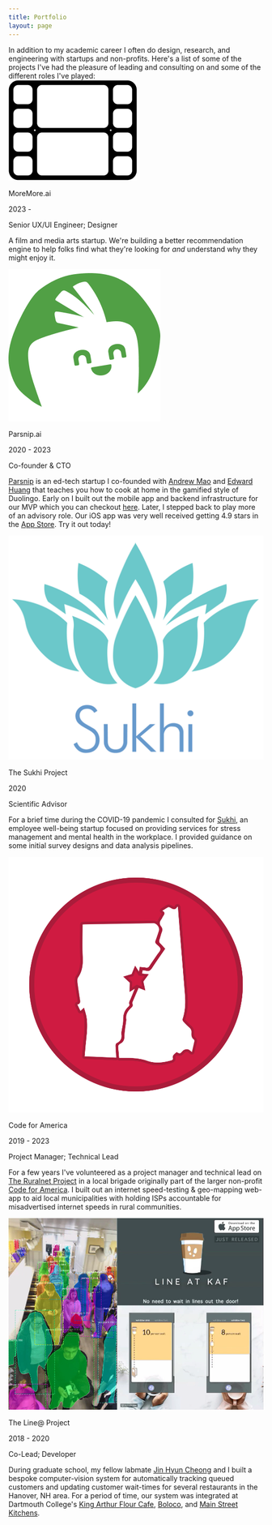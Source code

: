 ```yaml
---
title: Portfolio
layout: page
---
```


<div>In addition to my academic career I often do design, research, and engineering with startups and non-profits. Here's a list of some of the projects I've had the pleasure of leading and consulting on and some of the different roles I've played:</div>

<div class="item not-prose">
  <div class="img-text">
    <div class="img-container">
      <img src="/assets/images/moremore_logo.png" alt="moremore.ai">
    </div>
    <div>
      <p class="name">MoreMore.ai</p>
      <p class="years">2023 - </p>
      <p class="role">Senior UX/UI Engineer; Designer</p>
    </div>
  </div>
  <p class="description">A film and media arts startup. We're building a better recommendation engine to help folks find what they're looking for <em>and</em> understand why they might enjoy it.</p>
</div>

<div class="item not-prose">
<div class="img-text">
  <div class="img-container" >
  <img src="/assets/images/parnsip_logo.png" alt="parsnip.ai">
  </div>
  <div>
    <p class="name">Parsnip.ai</p>
    <p class="years">2020 - 2023</p>
    <p class="role">Co-founder & CTO</p>
  </div>
</div>
  <p class="description"><a class="link" href="https://parsnip.ai">Parsnip</a> is an ed-tech startup I co-founded with <a class="link" href="https://www.andrewmao.net/">Andrew Mao</a> and <a class="link" href="https://www.linkedin.com/in/edward-w-huang/">Edward Huang</a> that teaches you how to cook at home in the gamified style of Duolingo. Early on I built out the mobile app and backend infrastructure for our MVP which you can checkout <a class="link" href="https://www.dropbox.com/scl/fi/wt8ktjf2pxh8uz1gmper1/parsnip.mp4?rlkey=qtl8cto0ryf01qc7hakh8nhdd&dl=0">here</a>. Later, I stepped back to play more of an advisory role. Our iOS app was very well received getting 4.9 stars in the <a class="link" href="https://apps.apple.com/us/app/parsnip-level-up-your-cooking/id1592325213?_branch_match_id=1208472994325309684&_branch_referrer=H4sIAAAAAAAAA8soKSkottLXL0gsKs7LLNBLLCjQy8nMy9ZPyS/Py8lPTAEKAAB24JCrJAAAAA%3D%3D">App Store</a>. Try it out today!</p>
</div>

<div class="item not-prose">
<div class="img-text">
  <div class="img-container">
    <img src="/assets/images/sukhi_logo.png" alt="sukhi" >
  </div>
  <div >
    <p class="name">The Sukhi Project</p>
    <p class="years">2020</p>
    <p class="role">Scientific Advisor</p>
  </div>
</div>
  <p class="description">For a brief time during the COVID-19 pandemic I consulted for <a class="link" href="https://www.thesukhiproject.com/">Sukhi</a>, an employee well-being startup focused on providing services for stress management and mental health in the workplace. I provided guidance on some initial survey designs and data analysis pipelines.</p>
</div>

<div class="item not-prose">
<div class="img-text">
  <div class="img-container">
    <img src="/assets/images/Code4UV_logo.png" alt="code4uv" >
  </div>
  <div class="not-prose">
    <p class="name">Code for America</p>
    <p class="years">2019 - 2023</p>
    <p class="role">Project Manager; Technical Lead</p>
  </div>
</div>
  <p class="description">For a few years I've volunteered as a project manager and technical lead on <a class="link" href="https://codeforuv.org/">The Ruralnet Project</a> in a local brigade originally part of the larger non-profit <a class="link" href="https://codeforamerica.org/">Code for America</a>. I built out an internet speed-testing &  geo-mapping web-app to aid local municipalities with holding ISPs accountable for misadvertised internet speeds in rural communities.</p>
</div>

<div class="item not-prose">
<div class="img-text">
  <div class="img-container">
    <img src="/assets/images/kaf_full.png" alt="lineatkaf" >
  </div>
  <div class="not-prose description">
    <p class="name">The Line@ Project</p>
    <p class="years">2018 - 2020</p>
    <p class="role">Co-Lead; Developer</p>
  </div>
</div>
  <p class="description">During graduate school, my fellow labmate <a class="link" href="https://jinhyuncheong.com/about/">Jin Hyun Cheong</a> and I built a bespoke computer-vision system for automatically tracking queued customers and updating customer wait-times for several restaurants in the Hanover, NH area. For a period of time, our system was integrated at Dartmouth College's <a class="link" href="https://www.kingarthurbaking.com/cafe-bakery-store">King Arthur Flour Cafe</a>, <a class="link" href="https://boloco.com/">Boloco</a>, and <a class="link" href="https://www.main-street-kitchens.com/">Main Street Kitchens</a>.</p>
</div>
